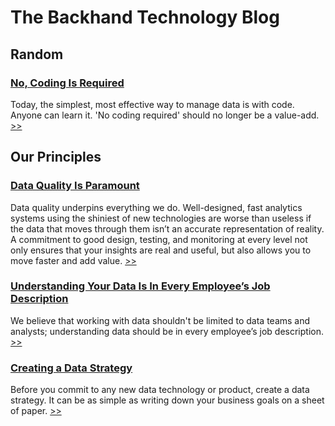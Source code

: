 # The Backhand Technology Blog


## Random
<h3><a href="/Random/no-coding-is-required.html">No, Coding Is Required</a></h3>
Today, the simplest, most effective way to manage data is with code. Anyone can learn it. 'No coding required' should no longer be a value-add. <a href="/Random/no-coding-is-required.html">>></a>

## Our Principles
<h3><a href="/Principles/data_quality.html">Data Quality Is Paramount</a></h3>
Data quality underpins everything we do. Well-designed, fast analytics systems using the shiniest of new technologies are worse than useless if the data that moves through them isn’t an accurate representation of reality. A commitment to good design, testing, and monitoring at every level not only ensures that your insights are real and useful, but also allows you to move faster and add value. <a href="/Principles/data_quality.html">>></a>

<h3><a href="Principles/understanding_your_data_is_in_every_employees_job_description.html">Understanding Your Data Is In Every Employee’s Job Description</a></h3>
We believe that working with data shouldn't be limited to data teams and analysts; understanding data should be in every employee’s job description. <a href="/Principles/understanding_your_data_is_in_every_employees_job_description.html">>></a>

<h3><a href="/Principles/creating-a-data-strategy.html">Creating a Data Strategy</a></h3>
Before you commit to any new data technology or product, create a data strategy. It can be as simple as writing down your business goals on a sheet of paper. <a href="/Principles/creating-a-data-strategy.html">>></a>







